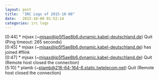 ```yaml
---
layout: post
title:  "IRC Logs of 2015-10-08"
date:   2015-10-08 01:52:14
categories: irc logs
---
```

<span class="irc-date">[0:44]</span> <span class="irc-navy">* mjsax (~mjsax@ip5f5ae8b6.dynamic.kabel-deutschland.de) Quit (Ping timeout: 265 seconds)</span><br />
<span class="irc-date">[0:45]</span> <span class="irc-green">* mjsax (~mjsax@ip5f5ae8b6.dynamic.kabel-deutschland.de) has joined #flink</span><br />
<span class="irc-date">[0:47]</span> <span class="irc-navy">* mjsax (~mjsax@ip5f5ae8b6.dynamic.kabel-deutschland.de) Quit (Remote host closed the connection)</span><br />
<span class="irc-date">[5:10]</span> <span class="irc-navy">* plamb (~plamb@216-64-164-6.static.twtelecom.net) Quit (Remote host closed the connection)</span><br />
